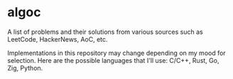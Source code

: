 # algoc

A list of problems and their solutions from various sources such as LeetCode, HackerNews, AoC, etc.

Implementations in this repository may change depending on my mood for selection.
Here are the possible languages that I'll use: C/C++, Rust, Go, Zig, Python.
